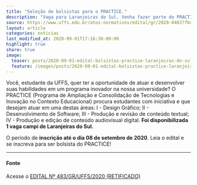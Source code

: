 ```yaml
---
title: "Seleção de bolsistas para o PRACTICE."
description: "Vaga para Laranjeiras do Sul. Venha fazer parte do PRACTICE!"
source: https://www.uffs.edu.br/atos-normativos/edital/gr/2020-0483?fbclid=IwAR3D6xwnACJlBUhbuNN-iqPKoBV_HXgriN7yjXY8tLV2EllOJEXiOPFsbAY
layout: article
categories: noticias
last_modified_at: 2020-09-01T17:16:30-00:00
highlight: true
share: true
image:
  teaser: posts/2020-09-01-edital-bolsistas-practice-laranjeiras-do-sul.png
  feature: /images/posts/2020-09-01-edital-bolsistas-practice-laranjeiras-do-sul.png
---
```


Você, estudante da UFFS, quer ter a oportunidade de atuar e desenvolver suas habilidades em um programa inovador na nossa universidade?
O PRACTICE (Programa de Ampliação e Consolidação de Tecnologias e Inovação no Contexto Educacional) procura estudantes com iniciativa e que desejam atuar em uma destas áreas: I - Design Gráfico; II - Desenvolvimento de Software; III - Produção e revisão de conteúdo textual; IV - Produção e edição de conteúdo audiovisual digital.
**Foi disponibilizada 1 vaga campi de Laranjeiras do Sul.**

O período de **inscrição até o dia 08 de setembro de 2020**. Leia o edital e se inscreva para ser bolsista do PRACTICE!



---
#### Fonte
Acesse o [EDITAL Nº 483/GR/UFFS/2020 (RETIFICADO)]({{page.source}})
